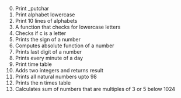 0. Print _putchar
1. Print alphabet lowercase
2. Print 10 lines of alphabets
3. A function that checks for lowercase letters
4. Checks if c is a letter
5. Prints the sign of a number
6. Computes absolute function of a number
7. Prints last digit of a number
8. Prints every minute of a day
9. Print time table
10. Adds two integers and returns result
11. Prints all natural numbers upto 98
12. Prints the n times table
13. Calculates sum of numbers that are multiples of 3 or 5 below 1024
